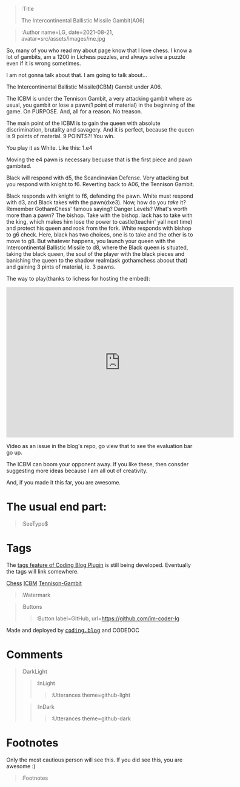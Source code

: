 <!-- > :Hero src=src/assets/images/thumbnails/codedoc-light.png, -->
<!-- >       mode=light -->

<!-- > :Hero src=src/assets/images/thumbnails/codedoc-dark.png, -->
<!-- >       mode=dark -->

> :Title
>
> The Intercontinental Ballistic Missile Gambit(A06)

> :Author name=LG,
>         date=2021-08-21,
>         avatar=src/assets/images/me.jpg

So, many of you who read my about page know that I love chess. I know a lot of gambits, am a 1200 in Lichess puzzles, and always solve a puzzle even if it is wrong sometimes.

I am not gonna talk about that. I am going to talk about...

The Intercontinental Ballistic Missile(ICBM) Gambit under A06.

The ICBM is under the Tennison Gambit, a very attacking gambit where as usual, you gambit or lose a pawn(1 point of material) in the beginning of the game. On PURPOSE. And, all for a reason. No treason.

The main point of the ICBM is to gain the queen with absolute discrimination, brutality and savagery. And it is perfect, because the queen is 9 points of material. 9 POINTS?! You win.

You play it as White. Like this:
1.e4

Moving the e4 pawn is necessary becuase that is the first piece and pawn gambited.

Black will respond with d5, the Scandinavian Defense. Very attacking but you respond with knight to f6. Reverting back to A06, the Tennison Gambit.

Black responds with knight to f6, defending the pawn. White must respond with d3, and Black takes with the pawn(dxe3). Now, how do you *take* it? Remember GothamChess' famous saying? Danger Levels? What's worth more than a pawn? The bishop. Take with the bishop.
lack has to take with the king, which makes him lose the power to castle(teachin' yall next time) and protect his queen and rook from the fork. White responds with bishop to g6 check. Here, black has two choices, one is to take and the other is to move to g8. But whatever happens, you launch your queen with the Intercontinental Ballistic Missile to d8, where the Black queen is situated, taking the black queen, the soul of the player with the black pieces and banishing the queen to the shadow realm(ask gothamchess aboout that) and gaining 3 pints of material, ie. 3 pawns.

The way to play(thanks to lichess for hosting the embed):
<iframe src="https://lichess.org/embed/cGxqq1RX#15?theme=auto&bg=auto"
width=600 height=397 frameborder=0></iframe>

Video as an issue in the blog's repo, go view that to see the evaluation bar go up.

The ICBM can boom your opponent away. If you like these, then consder suggesting more ideas because I am all out of creativity.

And, if you made it this far, you are awesome.
# The usual end part:

> :SeeTypo$

# Tags

The [tags feature of Coding Blog Plugin](https://connect-platform.github.io/coding-blog-plugin/tags) is still being developed.  Eventually the tags will link somewhere.

[Chess](:Tag) [ICBM](:Tag) [Tennison-Gambit](:Tag)

> :Watermark

> :Buttons
> > :Button label=GitHub, url=https://github.com/im-coder-lg
>
<!-- > > :Button icon=true, label=code, url=https://gist.github.com/coder-lg/f82b7337ac76ed6d70c2bd8e8dd7600d -->

Made and deployed by [<kbd>coding.blog</kbd>](https://coding.blog/) and CODEDOC
# Comments

> :DarkLight
> > :InLight
> >
> > > :Utterances theme=github-light
>
> > :InDark
> >
> > > :Utterances theme=github-dark


# Footnotes

Only the most cautious person will see this. If you did see this, you are awesome :)

> :Footnotes
<!--Done during the first revision-->